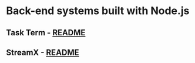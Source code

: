 # Back-end systems built with Node.js

## Task Term - [README](./taskterm/README.md)

## StreamX - [README](./streamX/README.md)

